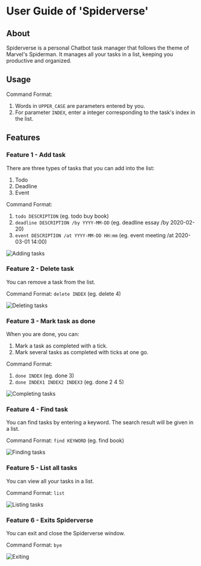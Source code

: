 # User Guide of 'Spiderverse'

## About
Spiderverse is a personal Chatbot task manager that follows the theme of Marvel's Spiderman.
It manages all your tasks in a list, keeping you productive and organized. 

## Usage
Command Format:
1. Words in `UPPER_CASE` are parameters entered by you.
2. For parameter `INDEX`, enter a integer corresponding to the task's index in the list.

## Features 

### Feature 1 - Add task
There are three types of tasks that you can add into the list:
1. Todo
2. Deadline
3. Event

Command Format:
1. `todo DESCRIPTION` (eg. todo buy book)
2. `deadline DESCRIPTION /by YYYY-MM-DD` (eg. deadline essay /by 2020-02-20)
3. `event DESCRIPTION /at YYYY-MM-DD HH:mm` (eg. event meeting /at 2020-03-01 14:00)

![Adding tasks](./images/addtask.png)


### Feature 2 - Delete task
You can remove a task from the list.

Command Format: `delete INDEX` (eg. delete 4)

![Deleting tasks](./images/deletetask.png)

### Feature 3 - Mark task as done
When you are done, you can:
1. Mark a task as completed with a tick.
2. Mark several tasks as completed with ticks at one go.

Command Format: 
1. `done INDEX` (eg. done 3)
2. `done INDEX1 INDEX2 INDEX3` (eg. done 2 4 5)

![Completing tasks](./images/donetasks.png)

### Feature 4 - Find task
You can find tasks by entering a keyword. The search result will be given in a list.

Command Format: `find KEYWORD` (eg. find book)

![Finding tasks](./images/findtasks.png)

### Feature 5 - List all tasks
You can view all your tasks in a list.

Command Format: `list`

![Listing tasks](./images/listtasks.png)

### Feature 6 - Exits Spiderverse
You can exit and close the Spiderverse window.

Command Format: `bye`

![Exiting](./images/bye.png)
